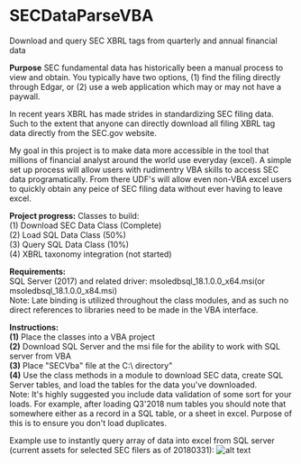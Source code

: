 # SECDataParseVBA
Download and query SEC XBRL tags from quarterly and annual financial data

<b>Purpose</b>
SEC fundamental data has historically been a manual process to view and obtain. You typically have two options, (1) find the filing directly through Edgar, or (2) use a web application which may or may not have a paywall.

In recent years XBRL has made strides in standardizing SEC filing data. Such to the extent that anyone can directly download all filing XBRL tag data directly from the SEC.gov website. 

My goal in this project is to make data more accessible in the tool that millions of financial analyst around the world use everyday (excel). A simple set up process will allow users with rudimentry VBA skills to access SEC data programatically. From there UDF's will allow even non-VBA excel users to quickly obtain any peice of SEC filing data without ever having to leave excel.

<b>Project progress:</b>
Classes to build:
<br>
(1) Download SEC Data Class (Complete)
<br>
(2) Load SQL Data Class (50%)
<br>
(3) Query SQL Data Class (10%)
<br>
(4) XBRL taxonomy integration (not started)


<b>Requirements:</b>
<br>
SQL Server (2017) and related driver: msoledbsql_18.1.0.0_x64.msi(or msoledbsql_18.1.0.0_x84.msi)
<br>
Note: Late binding is utilized throughout the class modules, and as such no direct references to libraries need to be made in the VBA interface.

<b>Instructions:</b>
<br>
<b>(1)</b> Place the classes into a VBA project
<br>
<b>(2)</b> Download SQL Server and the msi file for the ability to work with SQL server from VBA
<br>
<b>(3)</b> Place "SECVba" file at the C:\ directory"
<br>
<b>(4)</b> Use the class methods in a module to download SEC data, create SQL Server tables, and load the tables for the data you've downloaded. 
<br>
Note: It's highly suggested you include data validation of some sort for your loads. For example, after loading Q3'2018 num tables you should note that somewhere either as a record in a SQL table, or a sheet in excel. Purpose of this is to ensure you don't load duplicates. 



Example use to instantly query array of data into excel from SQL server (current assets for selected SEC filers as of 20180331):
![alt text](https://github.com/dylan1218/SECDataParseVBA/blob/master/ExampleArrayResult.PNG)

